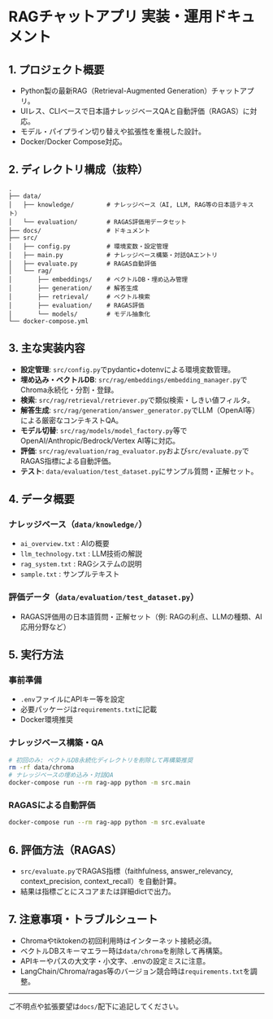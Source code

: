 # RAGチャットアプリ 実装・運用ドキュメント

## 1. プロジェクト概要
- Python製の最新RAG（Retrieval-Augmented Generation）チャットアプリ。
- UIレス、CLIベースで日本語ナレッジベースQAと自動評価（RAGAS）に対応。
- モデル・パイプライン切り替えや拡張性を重視した設計。
- Docker/Docker Compose対応。

## 2. ディレクトリ構成（抜粋）
```
.
├── data/
│   ├── knowledge/         # ナレッジベース（AI, LLM, RAG等の日本語テキスト）
│   └── evaluation/        # RAGAS評価用データセット
├── docs/                  # ドキュメント
├── src/
│   ├── config.py          # 環境変数・設定管理
│   ├── main.py            # ナレッジベース構築・対話QAエントリ
│   ├── evaluate.py        # RAGAS自動評価
│   └── rag/
│       ├── embeddings/    # ベクトルDB・埋め込み管理
│       ├── generation/    # 解答生成
│       ├── retrieval/     # ベクトル検索
│       ├── evaluation/    # RAGAS評価
│       └── models/        # モデル抽象化
└── docker-compose.yml
```

## 3. 主な実装内容
- **設定管理**: `src/config.py`でpydantic+dotenvによる環境変数管理。
- **埋め込み・ベクトルDB**: `src/rag/embeddings/embedding_manager.py`でChroma永続化・分割・登録。
- **検索**: `src/rag/retrieval/retriever.py`で類似検索・しきい値フィルタ。
- **解答生成**: `src/rag/generation/answer_generator.py`でLLM（OpenAI等）による厳密なコンテキストQA。
- **モデル切替**: `src/rag/models/model_factory.py`等でOpenAI/Anthropic/Bedrock/Vertex AI等に対応。
- **評価**: `src/rag/evaluation/rag_evaluator.py`および`src/evaluate.py`でRAGAS指標による自動評価。
- **テスト**: `data/evaluation/test_dataset.py`にサンプル質問・正解セット。

## 4. データ概要
### ナレッジベース（`data/knowledge/`）
- `ai_overview.txt` : AIの概要
- `llm_technology.txt` : LLM技術の解説
- `rag_system.txt` : RAGシステムの説明
- `sample.txt` : サンプルテキスト

### 評価データ（`data/evaluation/test_dataset.py`）
- RAGAS評価用の日本語質問・正解セット（例: RAGの利点、LLMの種類、AI応用分野など）

## 5. 実行方法
### 事前準備
- `.env`ファイルにAPIキー等を設定
- 必要パッケージは`requirements.txt`に記載
- Docker環境推奨

### ナレッジベース構築・QA
```sh
# 初回のみ: ベクトルDB永続化ディレクトリを削除して再構築推奨
rm -rf data/chroma
# ナレッジベースの埋め込み・対話QA
docker-compose run --rm rag-app python -m src.main
```

### RAGASによる自動評価
```sh
docker-compose run --rm rag-app python -m src.evaluate
```

## 6. 評価方法（RAGAS）
- `src/evaluate.py`でRAGAS指標（faithfulness, answer_relevancy, context_precision, context_recall）を自動計算。
- 結果は指標ごとにスコアまたは詳細dictで出力。

## 7. 注意事項・トラブルシュート
- Chromaやtiktokenの初回利用時はインターネット接続必須。
- ベクトルDBスキーマエラー時は`data/chroma`を削除して再構築。
- APIキーやパスの大文字・小文字、.envの設定ミスに注意。
- LangChain/Chroma/ragas等のバージョン競合時は`requirements.txt`を調整。

---

ご不明点や拡張要望は`docs/`配下に追記してください。